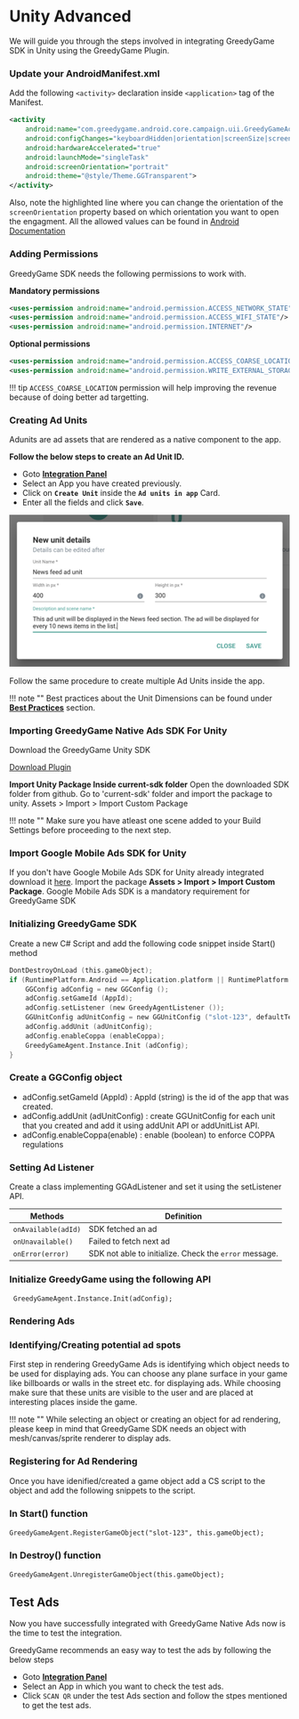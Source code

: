# Unity Advanced 

We will guide you through the steps involved in integrating GreedyGame SDK in Unity using the GreedyGame Plugin.

### **Update your AndroidManifest.xml**

Add the following `<activity>` declaration inside `<application>` tag of the Manifest.
```xml hl_lines="6"
<activity
    android:name="com.greedygame.android.core.campaign.uii.GreedyGameActivity"
    android:configChanges="keyboardHidden|orientation|screenSize|screenLayout|layoutDirection"
    android:hardwareAccelerated="true"
    android:launchMode="singleTask"
    android:screenOrientation="portrait"
    android:theme="@style/Theme.GGTransparent">
</activity>
```

Also, note the highlighted line where you can change the orientation of the `screenOrientation` property based on which orientation you want to open the engagment. All the allowed values can be found in <a target="_blank" rel="noopener noreferrer" href="https://developer.android.com/guide/topics/manifest/activity-element#screen">Android Documentation</a>

### **Adding Permissions**

GreedyGame SDK needs the following permissions to work with.

**Mandatory permissions**

```xml
<uses-permission android:name="android.permission.ACCESS_NETWORK_STATE"/>
<uses-permission android:name="android.permission.ACCESS_WIFI_STATE"/>
<uses-permission android:name="android.permission.INTERNET"/>
```

**Optional permissions**

```xml
<uses-permission android:name="android.permission.ACCESS_COARSE_LOCATION"/>
<uses-permission android:name="android.permission.WRITE_EXTERNAL_STORAGE"/>
```

!!! tip
    `ACCESS_COARSE_LOCATION` permission will help improving the revenue because of doing better ad targetting. 

### **Creating Ad Units**
Adunits are ad assets that are rendered as a native component to the app.

**Follow the below steps to create an Ad Unit ID.**

* Goto **<a target="_blank" rel="noopener noreferrer" href="https://integration-v2.greedygame.com">Integration Panel</a>**
* Select an App you have created previously.
* Click on **`Create Unit`** inside the **`Ad units in app`** Card.
* Enter all the fields and click **`Save`**.

![Image](img/android/unit-creation.png)

Follow the same procedure to create multiple Ad Units inside the app.

!!! note ""
    Best practices about the Unit Dimensions can be found under **<a target="_blank" rel="noopener noreferrer" href="/best_practices">Best Practices</a>** section.

        

### **Importing GreedyGame Native Ads SDK For Unity**

Download the GreedyGame Unity SDK  

<a target="_blank" rel="noopener noreferrer" href="https://github.com/GreedyGame/unity-plugin/releases/" class="pure-material-button-contained">Download Plugin</a>

**Import Unity Package Inside current-sdk folder** 
Open the downloaded SDK folder from github. Go to 'current-sdk' folder and import the package to unity. 
Assets > Import > Import Custom Package

!!! note ""
    Make sure you have atleast one scene added to your Build Settings before proceeding to the next step.

### **Import Google Mobile Ads SDK for Unity**
If you don't have Google Mobile Ads SDK for Unity already integrated download it <a target="_blank" rel="noopener noreferrer" href="https://github.com/googleads/googleads-mobile-unity/releases/latest">here</a>.
Import the package **Assets > Import > Import Custom Package**.
Google Mobile Ads SDK is a mandatory requirement for GreedyGame SDK

### **Initializing GreedyGame SDK**
Create a new C# Script and add the following code snippet inside Start() method
``` c
DontDestroyOnLoad (this.gameObject);
if (RuntimePlatform.Android == Application.platform || RuntimePlatform.IPhonePlayer == Application.platform) {
    GGConfig adConfig = new GGConfig ();
    adConfig.setGameId (AppId);
    adConfig.setListener (new GreedyAgentListener ());
    GGUnitConfig adUnitConfig = new GGUnitConfig ("slot-123", defaultTexture, true, false);
    adConfig.addUnit (adUnitConfig);
    adConfig.enableCoppa (enableCoppa);
    GreedyGameAgent.Instance.Init (adConfig);
}
```
### Create a GGConfig object
* adConfig.setGameId (AppId) : AppId (string) is the id of the app that was created.
* adConfig.addUnit (adUnitConfig) : create GGUnitConfig for each unit that you created and add it using addUnit API or addUnitList API.            
* adConfig.enableCoppa(enable) : enable (boolean) to enforce COPPA regulations 

### **Setting Ad Listener**
Create a class implementing GGAdListener and set it using the setListener API.

| Methods      | Definition                                      |
| ------------ | ----------------------------------------------- |
| `onAvailable(adId)`  | SDK fetched an ad|
| `onUnavailable()`    | Failed to fetch next ad                          |
| `onError(error)`     | SDK not able to initialize. Check the `error` message.|


### Initialize GreedyGame using the following API
```
 GreedyGameAgent.Instance.Init(adConfig);
```

### Rendering Ads

### Identifying/Creating potential ad spots
First step in rendering GreedyGame Ads is identifying which object needs to be used for displaying ads. You can choose any plane surface in your game like billboards or walls in the street etc. for displaying ads. While choosing make sure that these units are visible to the user and are placed at interesting places inside the game.

!!! note ""
    While selecting an object or creating an object for ad rendering, please keep in mind that GreedyGame SDK needs an object with mesh/canvas/sprite renderer to display ads.


### Registering for Ad Rendering
Once you have idenified/created a game object add a CS script to the object and add the following snippets to the script.

### In Start() function
```
GreedyGameAgent.RegisterGameObject("slot-123", this.gameObject);
```

### In Destroy() function
```
GreedyGameAgent.UnregisterGameObject(this.gameObject);
```
## **Test Ads**

Now you have successfully integrated with GreedyGame Native Ads now is the time to test the integration.

GreedyGame recommends an easy way to test the ads by following the below steps

* Goto **<a target="_blank" rel="noopener noreferrer" href="https://integration-v2.greedygame.com">Integration Panel</a>**
* Select an App in which you want to check the test ads.
* Click `SCAN QR` under the test Ads section and follow the stpes mentioned to get the test ads.
